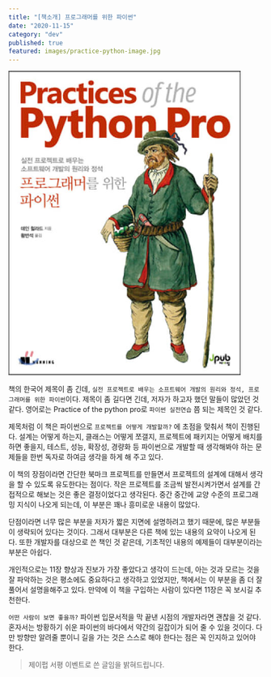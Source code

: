 ```yaml
---
title: "[책소개] 프로그래머를 위한 파이썬"
date: "2020-11-15"
category: "dev"
published: true
featured: images/practice-python-image.jpg
---
```


![프로그래머를 위한 파이썬](images/practice-python-image.jpg)

책의 한국어 제목이 좀 긴데, `실전 프로젝트로 배우는 소프트웨어 개발의 원리와 정석, 프로그래머를 위한 파이썬`이다. 제목이 좀 길다면 긴데, 저자가 하고자 했던 말들이 많았던 것 같다. 영어로는 Practice of the python pro로 `파이썬 실전연습` 쯤 되는 제목인 것 같다.

제목처럼 이 책은 파이썬으로 `프로젝트를 어떻게 개발할까?` 에 초점을 맞춰서 책이 진행된다. 설계는 어떻게 하는지, 클래스는 어떻게 쪼갤지, 프로젝트에 패키지는 어떻게 배치를 하면 좋을지, 테스트, 성능, 확장성, 경량화 등 파이썬으로 개발할 때 생각해봐야 하는 문제들을 한번 독자로 하여금 생각을 하게 해 주고 있다.

이 책의 장점이라면 간단한 북마크 프로젝트를 만들면서 프로젝트의 설계에 대해서 생각을 할 수 있도록 유도한다는 점이다. 작은 프로젝트를 조금씩 발전시켜가면서 설계를 간접적으로 해보는 것은 좋은 결정이었다고 생각된다. 중간 중간에 교양 수준의 프로그래밍 지식이 나오게 되는데, 이 부분은 꽤나 흥미로운 내용이 많았다.

단점이라면 너무 많은 부분을 저자가 짧은 지면에 설명하려고 했기 때문에, 많은 부분들이 생략되어 있다는 것이다. 그래서 대부분은 다른 책에 있는 내용의 요약이 나오게 된다. 또한 개발자를 대상으로 쓴 책인 것 같은데, 기초적인 내용의 예제들이 대부분이라는 부분은 아쉽다.

개인적으로는 11장 향상과 진보가 가장 좋았다고 생각이 드는데, 아는 것과 모르는 것을 잘 파악하는 것은 평소에도 중요하다고 생각하고 있었지만, 책에서는 이 부분을 좀 더 잘 풀어서 설명을해주고 있다. 만약에 이 책을 구입하는 사람이 있다면 11장은 꼭 보시길 추천한다.

`어떤 사람이 보면 좋을까?` 파이썬 입문서적을 막 끝낸 시점의 개발자라면 괜찮을 것 같다. 혼자서는 방황하기 쉬운 파이썬의 바다에서 약간의 길잡이가 되어 줄 수 있을 것이다. 다만 방향만 알려줄 뿐이니 길을 가는 것은 스스로 해야 한다는 점은 꼭 인지하고 있어야 한다.

> 제이펍 서평 이벤트로 쓴 글임을 밝혀드립니다.
